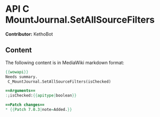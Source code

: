 # API C MountJournal.SetAllSourceFilters

**Contributor:** KethoBot

## Content

The following content is in MediaWiki markdown format:

```mediawiki
{{wowapi}}
Needs summary.
 C_MountJournal.SetAllSourceFilters(isChecked)

==Arguments==
:;isChecked:{{apitype|boolean}}

==Patch changes==
* {{Patch 7.0.3|note=Added.}}
```